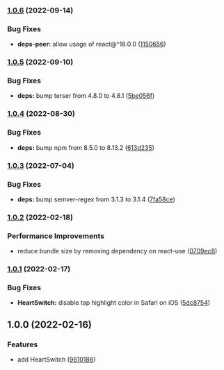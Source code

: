 ### [1.0.6](https://github.com/anatoliygatt/heart-switch/compare/v1.0.5...v1.0.6) (2022-09-14)

### Bug Fixes

- **deps-peer:** allow usage of react@^18.0.0 ([1150656](https://github.com/anatoliygatt/heart-switch/commit/11506569fa313ef4b4acaef2083b56e99db5d726))

### [1.0.5](https://github.com/anatoliygatt/heart-switch/compare/v1.0.4...v1.0.5) (2022-09-10)

### Bug Fixes

- **deps:** bump terser from 4.8.0 to 4.8.1 ([5be056f](https://github.com/anatoliygatt/heart-switch/commit/5be056f3f12dfa1cc5483dfedfc624334fd4637b))

### [1.0.4](https://github.com/anatoliygatt/heart-switch/compare/v1.0.3...v1.0.4) (2022-08-30)

### Bug Fixes

- **deps:** bump npm from 8.5.0 to 8.13.2 ([613d235](https://github.com/anatoliygatt/heart-switch/commit/613d235a82b64ac4e6757ca8a6362c5a2607c96f))

### [1.0.3](https://github.com/anatoliygatt/heart-switch/compare/v1.0.2...v1.0.3) (2022-07-04)

### Bug Fixes

- **deps:** bump semver-regex from 3.1.3 to 3.1.4 ([7fa58ce](https://github.com/anatoliygatt/heart-switch/commit/7fa58ce8d78e95b4b241529b2cda153df1ffe6ec))

### [1.0.2](https://github.com/anatoliygatt/heart-switch/compare/v1.0.1...v1.0.2) (2022-02-18)

### Performance Improvements

- reduce bundle size by removing dependency on react-use ([0709ec8](https://github.com/anatoliygatt/heart-switch/commit/0709ec8cbd87e666ef28e1c94e57e155df062520))

### [1.0.1](https://github.com/anatoliygatt/heart-switch/compare/v1.0.0...v1.0.1) (2022-02-17)

### Bug Fixes

- **HeartSwitch:** disable tap highlight color in Safari on iOS ([5dc8754](https://github.com/anatoliygatt/heart-switch/commit/5dc875416486d188f6da0b10cf1785c90f2fac9d))

## 1.0.0 (2022-02-16)

### Features

- add HeartSwitch ([9610186](https://github.com/anatoliygatt/heart-switch/commit/9610186e5d67c07f96db2c561c70d890f31dc44e))
